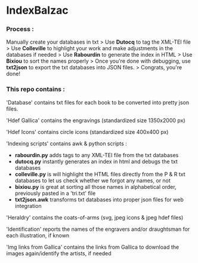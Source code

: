 # IndexBalzac

### Process :
Manually create your databases in txt > Use **Dutocq** to tag the XML-TEI file > Use **Colleville** to highlight your work and make adjustments in the databases if needed > Use **Rabourdin** to generate the index in HTML > Use **Bixiou** to sort the names properly > Once you're done with debugging, use **txt2json** to export the txt databases into JSON files. > Congrats, you're done!

### This repo contains :

'Database' contains txt files for each book to be converted into pretty json files.

'Hdef Gallica' contains the engravings (standardized size 1350x2000 px)

'Hdef Icons' contains circle icons (standardized size 400x400 px)

'Indexing scripts' contains awk & python scripts :

- **rabourdin.py** adds <persName> tags to any XML-TEI file from the txt databases
- **dutocq.py** instantly generates an index in html and debugs the txt databases
- **colleville.py** is will highlight the HTML files directly from the P & R txt databases to let us check whether we forgot any names, or not
- **bixiou.py** is great at sorting all those names in alphabetical order, previously pasted in a 'tri.txt' file
- **txt2json.awk** transforms txt databases into proper json files for web integration
  
 'Heraldry' contains the coats-of-arms (svg, jpeg icons & jpeg hdef files)

'Identification' reports the names of the engravers and/or draughtsman for each illustration, if known

'Img links from Gallica' contains the links from Gallica to download the images again/identify the artists, if needed
